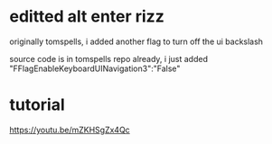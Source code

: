 # editted alt enter rizz
originally tomspells, i added another flag to turn off the ui backslash

source code is in tomspells repo already, i just added
"FFlagEnableKeyboardUINavigation3":"False"

# tutorial
https://youtu.be/mZKHSgZx4Qc